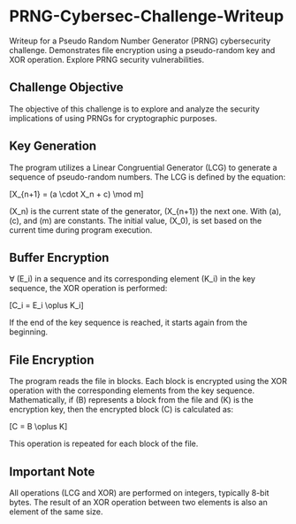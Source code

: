 # PRNG-Cybersec-Challenge-Writeup
Writeup for a Pseudo Random Number Generator (PRNG) cybersecurity challenge. Demonstrates file encryption using a pseudo-random key and XOR operation. Explore PRNG security vulnerabilities.

## Challenge Objective

The objective of this challenge is to explore and analyze the security implications of using PRNGs for cryptographic purposes.

## Key Generation

The program utilizes a Linear Congruential Generator (LCG) to generate a sequence of pseudo-random numbers. The LCG is defined by the equation:

\[X_{n+1} = (a \cdot X_n + c) \mod m\]

\(X_n\) is the current state of the generator, \(X_{n+1}\) the next one.
With \(a\), \(c\), and \(m\) are constants. The initial value, \(X_0\), is set based on the current time during program execution.

## Buffer Encryption

$\forall$ \(E_i\) in a sequence and its corresponding element \(K_i\) in the key sequence, the XOR operation is performed:

\[C_i = E_i \oplus K_i\]

If the end of the key sequence is reached, it starts again from the beginning.

## File Encryption

The program reads the file in blocks. Each block is encrypted using the XOR operation with the corresponding elements from the key sequence. Mathematically, if \(B\) represents a block from the file and \(K\) is the encryption key, then the encrypted block \(C\) is calculated as:

\[C = B \oplus K\]

This operation is repeated for each block of the file.

## Important Note

All operations (LCG and XOR) are performed on integers, typically 8-bit bytes. The result of an XOR operation between two elements is also an element of the same size.


